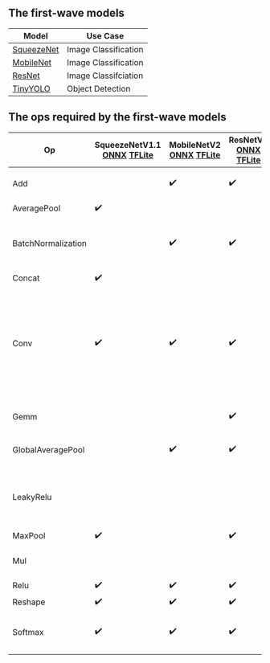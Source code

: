 ## The first-wave models

| Model | Use Case |
|----------|--------|
| [SqueezeNet](https://arxiv.org/abs/1602.07360) | Image Classification |
| [MobileNet](https://arxiv.org/abs/1801.04381) | Image Classification |
| [ResNet](https://arxiv.org/abs/1603.05027) | Image Classifciation |
| [TinyYOLO](https://arxiv.org/abs/1612.08242) | Object Detection |

## The ops required by the first-wave models
| Op | SqueezeNetV1.1 [ONNX](https://github.com/onnx/models/tree/master/vision/classification/squeezenet) [TFLite](https://www.tensorflow.org/lite/guide/hosted_models) | MobileNetV2 [ONNX](https://github.com/onnx/models/tree/master/vision/classification/mobilenet) [TFLite](https://www.tensorflow.org/lite/guide/hosted_models) | ResNetV2 [ONNX](https://github.com/onnx/models/tree/master/vision/classification/resnet) [TFLite](https://www.tensorflow.org/lite/guide/hosted_models) | TinyYOLOV2 [ONNX](https://github.com/onnx/models/tree/master/vision/object_detection_segmentation/tiny_yolov2) [TFLite](https://github.com/intel/webml-polyfill/tree/master/examples/object_detection/model#for-tiny-yolo-models) | Remarks |
|----|----|----|----|----|----|
| Add | | :heavy_check_mark: |:heavy_check_mark: |:heavy_check_mark: | The existing [spec](https://webmachinelearning.github.io/webnn/#api-neuralnetworkcontext-add) is to be completed. |
| AveragePool |:heavy_check_mark: | | | |
| BatchNormalization | |:heavy_check_mark: |:heavy_check_mark: |:heavy_check_mark: | TFLite models either fuse it into preceding `conv2d` or replace it by `mul` and `add`. |
| Concat |:heavy_check_mark: | | | | |
| Conv |:heavy_check_mark: |:heavy_check_mark: |:heavy_check_mark: |:heavy_check_mark: | Need to support depthwise conv2d of MobileNetV2. Will we add `groups` attribute into existing [`conv2d`](https://webmachinelearning.github.io/webnn/#api-neuralnetworkcontext-conv2d) or add new ops like `groupedConv2d` or `depthwiseConv2d`? |
| Gemm | | |:heavy_check_mark: | | Can it be covered by existing [`matmul`](https://webmachinelearning.github.io/webnn/#api-neuralnetworkcontext-matmul)? |
| GlobalAveragePool | |:heavy_check_mark: |:heavy_check_mark: | | Can it be covered by `AveragePool`? |
| LeakyRelu | | | |:heavy_check_mark: | TFLite models substitute it by `mul` and `maximum` as `y = mul(maximum(x, 0), alpha)`. |
| MaxPool |:heavy_check_mark: | |:heavy_check_mark: |:heavy_check_mark: | |
| Mul | | | | :heavy_check_mark: | The existing [spec](https://webmachinelearning.github.io/webnn/#api-neuralnetworkcontext-mul) is to be completed. |
| Relu |:heavy_check_mark: |:heavy_check_mark: |:heavy_check_mark: | | |
| Reshape |:heavy_check_mark: |:heavy_check_mark: |:heavy_check_mark: | | |
| Softmax |:heavy_check_mark: |:heavy_check_mark: |:heavy_check_mark: | | It is for post-processing and not included in ONNX models. |